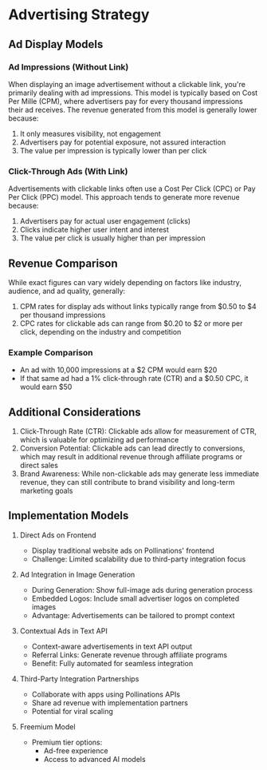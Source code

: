 # Advertising Strategy

## Ad Display Models

### Ad Impressions (Without Link)
When displaying an image advertisement without a clickable link, you're primarily dealing with ad impressions. This model is typically based on Cost Per Mille (CPM), where advertisers pay for every thousand impressions their ad receives. The revenue generated from this model is generally lower because:

1. It only measures visibility, not engagement
2. Advertisers pay for potential exposure, not assured interaction
3. The value per impression is typically lower than per click

### Click-Through Ads (With Link)
Advertisements with clickable links often use a Cost Per Click (CPC) or Pay Per Click (PPC) model. This approach tends to generate more revenue because:

1. Advertisers pay for actual user engagement (clicks)
2. Clicks indicate higher user intent and interest
3. The value per click is usually higher than per impression

## Revenue Comparison

While exact figures can vary widely depending on factors like industry, audience, and ad quality, generally:

1. CPM rates for display ads without links typically range from $0.50 to $4 per thousand impressions
2. CPC rates for clickable ads can range from $0.20 to $2 or more per click, depending on the industry and competition

### Example Comparison
- An ad with 10,000 impressions at a $2 CPM would earn $20
- If that same ad had a 1% click-through rate (CTR) and a $0.50 CPC, it would earn $50

## Additional Considerations

1. Click-Through Rate (CTR): Clickable ads allow for measurement of CTR, which is valuable for optimizing ad performance
2. Conversion Potential: Clickable ads can lead directly to conversions, which may result in additional revenue through affiliate programs or direct sales
3. Brand Awareness: While non-clickable ads may generate less immediate revenue, they can still contribute to brand visibility and long-term marketing goals

## Implementation Models

1. Direct Ads on Frontend
   - Display traditional website ads on Pollinations' frontend
   - Challenge: Limited scalability due to third-party integration focus

2. Ad Integration in Image Generation
   - During Generation: Show full-image ads during generation process
   - Embedded Logos: Include small advertiser logos on completed images
   - Advantage: Advertisements can be tailored to prompt context

3. Contextual Ads in Text API
   - Context-aware advertisements in text API output
   - Referral Links: Generate revenue through affiliate programs
   - Benefit: Fully automated for seamless integration

4. Third-Party Integration Partnerships
   - Collaborate with apps using Pollinations APIs
   - Share ad revenue with implementation partners
   - Potential for viral scaling

5. Freemium Model
   - Premium tier options:
     - Ad-free experience
     - Access to advanced AI models
